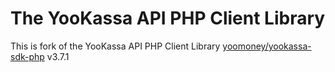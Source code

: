 # The YooKassa API PHP Client Library

This is fork of the YooKassa API PHP Client Library [yoomoney/yookassa-sdk-php](https://packagist.org/packages/yoomoney/yookassa-sdk-php) v3.7.1

